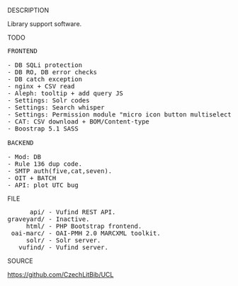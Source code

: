 
DESCRIPTION

Library support software.

TODO
<pre>
FRONTEND

- DB SQLi protection
- DB RO, DB error checks
- DB catch exception
- nginx + CSV read
- Aleph: tooltip + add query JS
- Settings: Solr codes
- Settings: Search whisper
- Settings: Permission module "micro icon button multiselect radio group".
- CAT: CSV download + BOM/Content-type
- Boostrap 5.1 SASS

BACKEND

- Mod: DB
- Rule 136 dup code.
- SMTP auth(five,cat,seven).
- OIT + BATCH
- API: plot UTC bug
</pre>
FILE
<pre>
      api/ - Vufind REST API.
graveyard/ - Inactive.
     html/ - PHP Bootstrap frontend.
 oai-marc/ - OAI-PMH 2.0 MARCXML toolkit.
     solr/ - Solr server.
   vufind/ - Vufind server.
</pre>
SOURCE

https://github.com/CzechLitBib/UCL

